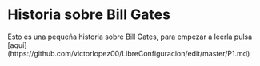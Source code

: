 # Historia sobre Bill Gates

<p>Esto es una pequeña historia sobre Bill Gates, para empezar a leerla pulsa [aquí](https://github.com/victorlopez00/LibreConfiguracion/edit/master/P1.md)<br></p> 
